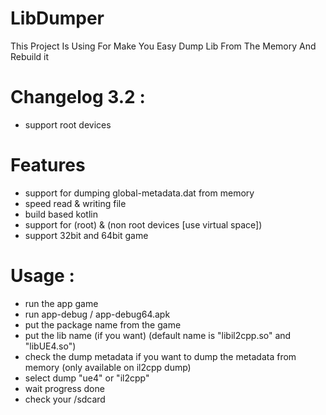 # LibDumper
This Project Is Using For Make You Easy Dump Lib From The Memory And Rebuild it 

# Changelog 3.2 :
- support root devices

# Features
- support for dumping global-metadata.dat from memory
- speed read & writing file
- build based kotlin
- support for (root) & (non root devices [use virtual space])
- support 32bit and 64bit game

# Usage :
- run the app game 
- run app-debug / app-debug64.apk
- put the package name from the game
- put the lib name (if you want) (default name is "libil2cpp.so" and "libUE4.so")
- check the dump metadata if you want to dump the metadata from memory (only available on il2cpp dump)
- select dump "ue4" or "il2cpp"
- wait progress done
- check your /sdcard